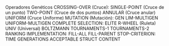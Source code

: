 Operadores Genéticos
CROSSING-OVER (Cruce):
    SINGLE-POINT (Cruce de un punto)
    TWO-POINT (Cruce de dos puntos)
    ANNULAR (Cruce anular)
    UNIFORM (Cruce Uniforme)
MUTATION (Mutación):
    GEN
    LIM-MULTIGEN
    UNIFORM-MULTIGEN
    COMPLETE
SELECTION:
    ELITE
    R-WHEEL (Ruleta)
    UNIV (Universal)
    BOLTZMANN
    TOURNAMENTS-1
    TOURNAMENTS-2
    RANKING
IMPLEMENTATION:
    FILL-ALL
    FILL-PARENT
STOP-CRITERION:
    TIME
    GENERATIONS
    ACCEPTABLE
    STRUCT
    CONTENT
